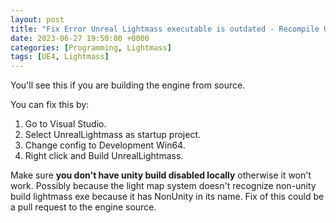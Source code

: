```yaml
---
layout: post
title: "Fix Error Unreal Lightmass executable is outdated - Recompile UnrealLightmass project with Development configuration in Visual Studio"
date: 2023-06-27 19:50:00 +0000
categories: [Programming, Lightmass]
tags: [UE4, Lightmass]
---
```


You'll see this if you are building the engine from source.

You can fix this by:
1. Go to Visual Studio. 
2. Select UnrealLightmass as startup project.
3. Change config to Development Win64.
4. Right click and Build UnrealLightmass.

Make sure **you don't have unity build disabled locally** otherwise it won't work. 
Possibly because the light map system doesn't recognize non-unity build lightmass exe because it has NonUnity in its name.
Fix of this could be a pull request to the engine source.